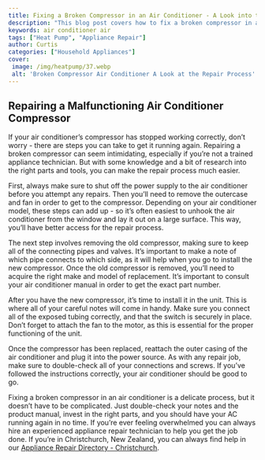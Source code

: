 ```yaml
---
title: Fixing a Broken Compressor in an Air Conditioner - A Look into the Repair Process
description: "This blog post covers how to fix a broken compressor in an air conditioner and provides a detailed look into the repair process Learn the necessary steps for fixing a compressor so you can get your air conditioner back up and running"
keywords: air conditioner air
tags: ["Heat Pump", "Appliance Repair"]
author: Curtis
categories: ["Household Appliances"]
cover: 
 image: /img/heatpump/37.webp
 alt: 'Broken Compressor Air Conditioner A Look at the Repair Process'
---
```

## Repairing a Malfunctioning Air Conditioner Compressor

If your air conditioner’s compressor has stopped working correctly, don’t worry - there are steps you can take to get it running again. Repairing a broken compressor can seem intimidating, especially if you’re not a trained appliance technician. But with some knowledge and a bit of research into the right parts and tools, you can make the repair process much easier.

First, always make sure to shut off the power supply to the air conditioner before you attempt any repairs. Then you’ll need to remove the outercase and fan in order to get to the compressor. Depending on your air conditioner model, these steps can add up - so it’s often easiest to unhook the air conditioner from the window and lay it out on a large surface. This way, you’ll have better access for the repair process.

The next step involves removing the old compressor, making sure to keep all of the connecting pipes and valves. It’s important to make a note of which pipe connects to which side, as it will help when you go to install the new compressor. Once the old compressor is removed, you’ll need to acquire the right make and model of replacement. It’s important to consult your air conditioner manual in order to get the exact part number.

After you have the new compressor, it’s time to install it in the unit. This is where all of your careful notes will come in handy. Make sure you connect all of the exposed tubing correctly, and that the switch is securely in place. Don’t forget to attach the fan to the motor, as this is essential for the proper functioning of the unit.

Once the compressor has been replaced, reattach the outer casing of the air conditioner and plug it into the power source. As with any repair job, make sure to double-check all of your connections and screws. If you’ve followed the instructions correctly, your air conditioner should be good to go.

Fixing a broken compressor in an air conditioner is a delicate process, but it doesn’t have to be complicated. Just double-check your notes and the product manual, invest in the right parts, and you should have your AC running again in no time. If you’re ever feeling overwhelmed you can always hire an experienced appliance repair technician to help you get the job done. If you’re in Christchurch, New Zealand, you can always find help in our [Appliance Repair Directory - Christchurch](./pages/appliance-repair-technicians/new-zealand/christchurch).
